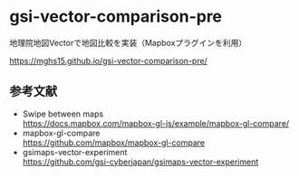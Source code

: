 # gsi-vector-comparison-pre
地理院地図Vectorで地図比較を実装（Mapboxプラグインを利用）

https://mghs15.github.io/gsi-vector-comparison-pre/


## 参考文献
* Swipe between maps <br> https://docs.mapbox.com/mapbox-gl-js/example/mapbox-gl-compare/
* mapbox-gl-compare <br> https://github.com/mapbox/mapbox-gl-compare
* gsimaps-vector-experiment <br> https://github.com/gsi-cyberjapan/gsimaps-vector-experiment
